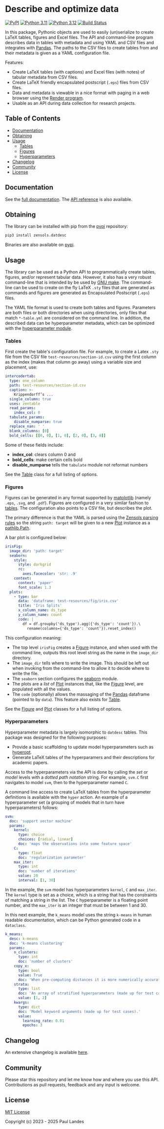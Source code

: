 # Describe and optimize data

[![PyPI][pypi-badge]][pypi-link]
[![Python 3.11][python311-badge]][python311-link]
[![Python 3.12][python311-badge]][python312-link]
[![Build Status][build-badge]][build-link]

In this package, Pythonic objects are used to easily (un)serialize to create
LaTeX tables, figures and Excel files.  The API and command-line program
describes data in tables with metadata and using YAML and CSV files and
integrates with [Pandas].  The paths to the CSV files to create tables from and
their metadata is given as a YAML configuration file.

Features:
* Create LaTeX tables (with captions) and Excel files (with notes) of tabular
  metadata from CSV files.
* Create LaTeX friendly encapsulated postscript (`.eps`) files from CSV files.
* Data and metadata is viewable in a nice format with paging in a web browser
  using the [Render program].
* Usable as an API during data collection for research projects.


<!-- markdown-toc start - Don't edit this section. Run M-x markdown-toc-refresh-toc -->
## Table of Contents

- [Documentation](#documentation)
- [Obtaining](#obtaining)
- [Usage](#usage)
    - [Tables](#tables)
    - [Figures](#figures)
    - [Hyperparameters](#hyperparameters)
- [Changelog](#changelog)
- [Community](#community)
- [License](#license)

<!-- markdown-toc end -->


## Documentation

See the [full documentation](https://plandes.github.io/datdesc/index.html).
The [API reference](https://plandes.github.io/datdesc/api.html) is also
available.


## Obtaining

The library can be installed with pip from the [pypi] repository:
```bash
pip3 install zensols.datdesc
```

Binaries are also available on [pypi].


## Usage

The library can be used as a Python API to programmatically create tables,
figures, and/or represent tabular data.  However, it also has a very robust
command-line that is intended by be used by [GNU make].  The command-line can
be used to create on the fly LaTeX `.sty` files that are generated as commands
and figures are generated as Encapsulated Postscript (`.eps`) files.

The YAML file format is used to create both tables and figures.  Parameters are
both files or both directories when using directories, only files that match
`*-table.yml` are considered on the command line.  In addition, the described
data can be hyperparameter metadata, which can be optimized with the
[hyperparameter module](#hyperparameters).


### Tables

First create the table's configuration file.  For example, to create a Latex
`.sty` file from the CSV file `test-resources/section-id.csv` using the first
column as the index (makes that column go away) using a variable size and
placement, use:
```yaml
intercodertab:
  type: one_column
  path: test-resources/section-id.csv
  caption: >-
    Krippendorff’s ...
  single_column: true
  uses: zentable
  read_params:
    index_col: 0
  tabulate_params:
    disable_numparse: true
  replace_nan: ' '
  blank_columns: [0]
  bold_cells: [[0, 0], [1, 0], [2, 0], [3, 0]]
```

Some of these fields include:

* **index_col**: clears column 0 and
* **bold_cells**: make certain cells bold
* **disable_numparse** tells the `tabulate` module not reformat numbers

See the [Table] class for a full listing of options.


### Figures

Figures can be generated in any format supported by [matplotlib] (namely
`.eps`, `.svg`, and `.pdf`).  Figures are configured in a very similar fashion
to [tables](#tables).  The configuration also points to a CSV file, but
describes the plot.

The primary difference is that the YAML is parsed using the [Zensols parsing
rules] so the string `path: target` will be given to a new [Plot] instance as a
[pathlib.Path].

A bar plot is configured below:
```yaml
irisFig:
  image_dir: 'path: target'
  seaborn:
    style:
      style: darkgrid
      rc:
        axes.facecolor: 'str: .9'
    context:
      context: 'paper'
      font_scale: 1.3
  plots:
    - type: bar
      data: 'dataframe: test-resources/fig/iris.csv'
      title: 'Iris Splits'
      x_column_name: ds_type
      y_column_name: count
      code: |
        df = df.groupby('ds_type').agg({'ds_type': 'count'}).\
          rename(columns={'ds_type': 'count'}).reset_index()
```
This configuration meaning:
* The top level `irisFig` creates a [Figure] instance, and when used with the
  command line, outputs this root level string as the name in the `image_dir`
  directory.
* The `image_dir` tells where to write the image.  This should be left out when
  invoking from the command-line to allow it to decide where to write the file.
* The `seaborn` section configures the [seaborn] module.
* The plots are a *list* of [Plot] instances that, like the [Figure] level, are
  populated with all the values.
* The `code` (optionally) allows the massaging of the [Pandas] dataframe
  (pointed to by `data`).  This feature also exists for [Table].

See the [Figure] and [Plot] classes for a full listing of options.



### Hyperparameters

Hyperparameter metadata is largely isomorphic to `datdesc` tables.  This
package was designed for the following purposes:

* Provide a basic scaffolding to update model hyperparameters such as
  [hyperopt].
* Generate LaTeX tables of the hyperparamers and their descriptions for
  academic papers.

Access to the hyperparameters via the API is done by calling the *set* or
*model* levels with a *dotted path notation* string.  For example, `svm.C`
first navigates to model `svm`, then to the hyperparameter named `C`.

A command line access to create LaTeX tables from the hyperparameter
definitions is available with the `hyper` action.  An example of a
hyperparameter set (a grouping of models that in turn have hyperparameters)
follows:
```yaml
svm:
  doc: 'support vector machine'
  params:
    kernel:
      type: choice
      choices: [radial, linear]
      doc: 'maps the observations into some feature space'
    C:
      type: float
      doc: 'regularization parameter'
    max_iter:
      type: int
      doc: 'number of iterations'
      value: 20
      interval: [1, 30]
```
In the example, the `svm` model has hyperparameters `kernel`, `C` and
`max_iter`.  The `kernel` type is set as a choice, which is a string that has
the constraints of matching a string in the list.  The `C` hyperparameter is a
floating point number, and the `max_iter` is an integer that must be between 1
and 30.

In this next example, the `k_means` model uses the string `k-means` in human
readable documentation, which can be Python generated code in a `dataclass`.
```yaml
k_means:
  desc: k-means
  doc: 'k-means clustering'
  params:
    n_clusters:
      type: int
      doc: 'number of clusters'
    copy_x:
      type: bool
      value: True
      doc: 'When pre-computing distances it is more numerically accurate to center the data first'
    strata:
      type: list
      doc: 'An array of stratified hyperparameters (made up for test cases).'
      value: [1, 2]
    kwargs:
      type: dict
      doc: 'Model keyword arguments (made up for test cases).'
      value:
        learning_rate: 0.01
        epochs: 3
```


## Changelog

An extensive changelog is available [here](CHANGELOG.md).


## Community

Please star this repository and let me know how and where you use this API.
Contributions as pull requests, feedback and any input is welcome.


## License

[MIT License](LICENSE.md)

Copyright (c) 2023 - 2025 Paul Landes


<!-- links -->
[pypi]: https://pypi.org/project/zensols.datdesc/
[pypi-link]: https://pypi.python.org/pypi/zensols.datdesc
[pypi-badge]: https://img.shields.io/pypi/v/zensols.datdesc.svg
[python311-badge]: https://img.shields.io/badge/python-3.11-blue.svg
[python311-link]: https://www.python.org/downloads/release/python-3110
[python312-badge]: https://img.shields.io/badge/python-3.12-blue.svg
[python312-link]: https://www.python.org/downloads/release/python-3120
[build-badge]: https://github.com/plandes/datdesc/workflows/CI/badge.svg
[build-link]: https://github.com/plandes/datdesc/actions

[GNU make]: https://www.gnu.org/software/make/
[matplotlib]: https://matplotlib.org
[seaborn]: http://seaborn.pydata.org
[hyperopt]: http://hyperopt.github.io/hyperopt/
[pathlib.Path]: https://docs.python.org/3/library/pathlib.html
[Pandas]: https://pandas.pydata.org

[Zensols parsing rules]: https://plandes.github.io/util/doc/config.html#parsing
[Render program]: https://github.com/plandes/rend

[Table]: api/zensols.datdesc.html#zensols.datdesc.table.Table
[Figure]: api/zensols.datdesc.html#zensols.datdesc.figure.Figure
[Plot]: api/zensols.datdesc.html#zensols.datdesc.figure.Plot
